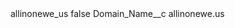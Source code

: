 <?xml version="1.0" encoding="UTF-8"?>
<CustomMetadata xmlns="http://soap.sforce.com/2006/04/metadata" xmlns:xsi="http://www.w3.org/2001/XMLSchema-instance" xmlns:xsd="http://www.w3.org/2001/XMLSchema">
    <label>allinonewe_us</label>
    <protected>false</protected>
    <values>
        <field>Domain_Name__c</field>
        <value xsi:type="xsd:string">allinonewe.us</value>
    </values>
</CustomMetadata>

